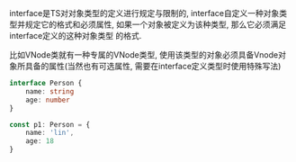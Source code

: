 interface是TS对对象类型的定义进行规定与限制的, interface自定义一种对象类型并规定它的格式和必须属性, 
如果一个对象被定义为该种类型, 那么它必须满足 interface定义的这种对象类型 的格式.

比如VNode类就有一种专属的VNode类型, 使用该类型的对象必须具备Vnode对象所具备的属性(当然也有可选属性, 需要在interface定义类型时使用特殊写法)
```typescript
interface Person {
    name: string
    age: number
}

const p1: Person = {
    name: 'lin',
    age: 18
}
```
